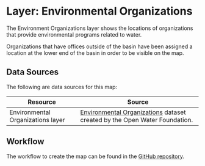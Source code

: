 # Layer: Environmental Organizations #

The Environment Organizations layer shows the locations of organizations
that provide environmental programs related to water.

Organizations that have offices outside of the basin have been assigned a location
at the lower end of the basin in order to be visible on the map.

## Data Sources ##

The following are data sources for this map:

| **Resource** | **Source** |
| -- | -- |
| Environmental Organizations layer | [Environmental Organizations](https://data.openwaterfoundation.org/state/co/owf/environment-orgs/) dataset created by the Open Water Foundation. |

## Workflow ##

The workflow to create the map can be found in the [GitHub repository](https://github.com/OpenWaterFoundation/owf-infomapper-co-boulder/tree/master/workflow/BasinEntities/Environment-Organizations).
